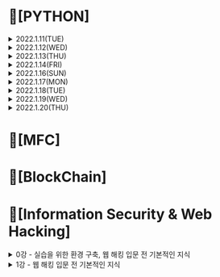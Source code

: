 # 📌[PYTHON]

<details>

<summary> 2022.1.11(TUE)</summary>
<div markdown="1">
 
## 📝 변수, 표현식 및 코드 + 실습
 
### 1. 변수
 - 변수는 이름이 주어진 메모리로 변수 이름을 통해 데이터를 저장하고 검색 가능
 - 프로그래머가 변수 이름을 지정
 - 대입문을 통해 변수값을 변경 가능 
 
### 2. 상수
 - 값이 변하지 않아서 숫자, 글자, 문자열과 같은 고정 값을 "상수"라고 함
 - 숫자 상수
 - 문자열 상수는 작은따옴표나 (') 큰따옴표(") 표시
 
### 3. 자료형 
 - 파이썬에서 변수, 문자, 상수라는 "자료형"이 있음
 - 파이썬은 정수와 문자열의 차이를 앎
 - 예를 들어 "+"는 숫자를 "덧셈"하고 문자열을 "연결"
 
 - 파이썬은 "자료형"을 구분
 - 어떤 연산은 금지되어 있음
 - 예를 들어 문자열에 1을 더할 수 없음
 - type() 함수를 써서 자료형을 알 수 있음
 
 - 자료형 변환  
 1. int()
 2. float()

 ### 4. 사용자 입력
 - input() 함수로 멈추고 사용자의 입력값을 받을 수 있음
 - input() 함수는 문자열을 반환
 
 ![image](https://user-images.githubusercontent.com/97418768/148961698-508721bd-690b-44d4-8e1c-c831df9af5e5.png)

 
### 5. 숫자 표현식

| 연산자 | 연산 |  
| :---: | :----: |
| + | 더하기 |    
| - | 빼기 |    
| * | 곱하기 |
| / | 나누기 |
| ** | 거듭제곱 |
| % | 나머지 |

### 6. 실습 
 ![image](https://user-images.githubusercontent.com/97418768/149092415-c7fb3715-5926-49dc-92e1-9b71bc20b130.png)
 ``` PYTHON
 hours=int(input('Enter Hours: '))
 rate=float(input('Enter Rate: '))
 pay=(hours)*(rate)
 print('Pay:',pay)
 ```
</div>
</details>

 
<details>
<summary> 2022.1.12(WED)</summary>
<div markdown="1">

## 📝조건문 실행, 함수 + 실습
 
### 1. 조건문 실행
##### <h4> 1-1 조건문(if else)
 - 비교 연산자
 
| 연산자 | 의미 |    
| :---: | :----: |    
| > | x가 y보다 클 때 True, 그 외에는 False |    
| < | x가 y보다 작을 때 True, 그 외에는 False |
| >= | x가 y보다 크거나 같을 때 True, 그 외에는 False |
| <= | x가 y보다 작거나 같을 때 True, 그 외에는 False |
| == | x와 y가 같을 때 True, 그 외에는 False |
| != | x와 y가 다를 때 True, 그 외에는 False |

- 단일 if문
``` PYTHON
x=5
if x<10:
    print("Smaller")
 ```
 - if else문
``` PYTHON
x=11
if x<10:
   print("Smaller")
else:
   print("Bigger")
 ```
##### <h4> 1-2 조건문(elif)과 예외처리(try,except)
 - 다중 분기(if-elif-else)
 ``` PYTHON
x=21
if x<2:
    print("Small")
elif x<10:
    print("Medium")
else:
    print("Big")
 ```
 - try / except
``` PYTHON
astr='Hello Bob'
try:
    istr=int(astr)
except:
    istr= -1
print('First',istr)

astr='123'
try:
    istr=int(astr)
except:
    istr= -1
print('Second',istr)
 ```
 
##### <h4> 1-3 조건문 실행 실습           
 - 실습1
           
![image](https://user-images.githubusercontent.com/97418768/149092326-c2aba6d3-2520-4049-9ddd-4d4f0b971298.png)
``` PYTHON
hours=input("Enter Hours: ")
rate=input("Enter Rate: ")
if(int(hours)>40):
    pay=40*float(rate)+(float(hours)-40)*15
else:
    pay=float(hours)*float(rate)
print("Pay: ",pay)
 ```
 
 - 실습2
 
 ![image](https://user-images.githubusercontent.com/97418768/149092345-b7e60e42-321f-4a32-92c2-33b0e6f1ab74.png)
``` PYTHON
hours=input("Enter Hours: ")
rate=input("Enter Rate: ")
try:
    hours_f=float(hours)
    rate_f=float(rate)
except:
    print('Error, please enter numeric input')
    quit()

if(hours_f>40):
    pay=40*rate_f+(hours_f-40)*15
else:
    pay=hours_f*rate_f
print("Pay: ",pay)
 ```
### 2. 함수
 - 함수는 반복적으로 호출해야하는 코드의 묶음을 하나의 블럭으로 만들어 이름을 붙여 재사용률을 높인 "코드의 묶음"
##### <h4> 2-1 내장함수
 ex) print(), input(), type(), float(), int()...
 
##### <h4> 2-2 사용자 정의함수
 - 인자를 입력 받고, 계산을 하고, 결과를 반환하는 재사용 가능한 코드
 - 함수를 정의할 때 def 예약어 이용
 - 함수 이름, 괄호 그리고 인자를 이용해 함수 호출
1. 인자(Argument)
 - 인자란 함수를 호출할 때 전달하는 값
2. 매개변수(Parameters)
 - 함수가 정의된 곳에서 변수처럼 사용
``` PYTHON
def greeting(lang):
    print(lang)
greeting("Hello Word")
 ```
3. 반환값(Return Value)
``` PYTHON
def greeting():
    return "Hello"
print(greeting(),"Connect")
print(greeting(),"Python")
 ```
4. Multiple 매개변수 / 인자
``` PYTHON
def add(left,right):
    return left+right
 
print(add(1,2))
 ```
##### <h4> 2-3 함수 실습
![image](https://user-images.githubusercontent.com/97418768/149092101-fb90dd42-34d0-4d60-887f-67dc10f56e8b.png)
``` PYTHON
def computepay(h,r):
    if(h>40):
        return 40*r+(h-40)*15
    else:
        return h*r

hours=input('Enter Hour:')
rate=input('Enter Rate:')

hour_f=float(hours)
rate_f=float(rate)

print("Pay: ",computepay(hour_f,rate_f))
 ```
</div>
</details>

<details>
<summary> 2022.1.13(THU)</summary>
<div markdown="1">    

 
## 📝 백준문제 풀이    
 ### 1. 백준 입출력과 사칙연산 문제풀이
![image](https://user-images.githubusercontent.com/97418768/149474411-4ef612ef-9e11-41c5-b921-3be55f2b8b5e.png)

 ### 2. 백준 if문 문제풀이
![image](https://user-images.githubusercontent.com/97418768/149474518-957c5a08-cb76-4ffb-acdf-c2fad77d6ff1.png)

</div>
</details>
 
 
<details>
<summary> 2022.1.14(FRI)</summary>
<div markdown="1">  
 
 ## 📝 루프와 반복문 + 실습
 ### 1. while 루프
 - 루프(반복 단계)는 각 루프마다 변하는 반복 변수를 가지고 있음
 - 종종 반복 변수는 연속된 숫자를 차례대로 받음
 
 ### 2. for 루프

 ### 3. 반복문
 
 ### 4. 반복문 응용
 
 ### 5. 실습
 

 </div>
</details>
 
<details>
<summary> 2022.1.16(SUN) </summary>
<div markdown="1">
 
 ## 📝 백준문제 풀이    
 ### 1. 백준 for문 문제풀이
![image](https://user-images.githubusercontent.com/97418768/149661370-932a61a2-01cf-4eba-846e-eb52aaee835b.png)

</div>
</details>

 </div>
</details>
 
 <details>
<summary> 2022.1.17(MON) </summary>
<div markdown="1">
 
 ## 📝 백준문제 풀이    
 ### 1. 백준 while문 문제풀이
![image](https://user-images.githubusercontent.com/97418768/149787887-247966ec-0bbc-431a-8127-bbb2d9c0afc3.png)
 
 ### 1. 백준 1차원배열 문제풀이
![image](https://user-images.githubusercontent.com/97418768/149787987-a0fb3748-6b6a-455d-bcf2-145d85b57e29.png)

</div>
</details>

 </div>
</details>
  <details>
<summary> 2022.1.18(TUE) </summary>
<div markdown="1">
 
 ## 📝 Coding Test 파이썬 문제풀이(1~30)   
![image](https://user-images.githubusercontent.com/97418768/150154390-0aa50962-ae3d-4416-bb2a-6b00fdf17804.png)
![image](https://user-images.githubusercontent.com/97418768/150154496-5fe644b8-f119-421d-8536-35c3539d59da.png)

</div>
</details>

 </div>
</details>
<details>
<summary> 2022.1.19(WED) </summary>
<div markdown="1">
 
 ## 📝 Coding Test 파이썬 문제풀이(31~60)   
![image](https://user-images.githubusercontent.com/97418768/150154798-12c9890c-66ab-4d8e-995b-1b4d08b54f70.png)
![image](https://user-images.githubusercontent.com/97418768/150154862-bda414c1-2b7d-445b-b1d1-7df58efd2b2d.png)

</div>
</details>

 </div>
</details>
 
 <details>
<summary> 2022.1.20(THU) </summary>
<div markdown="1">
 
 ## 📝 Smart Mobility Programming Camp HW1,2   
 1. HW1
 
 - HW1.2  표준입력장치 (키보드)로부터 원의 반지름(radius)을 입력 받고, 그 원의 넓이(area)와 원둘레 (circumference)를 출력하는 파이썬 프로그램을 작성하고, 실행 결과를 제출하라.  
 - HW1.3  직사각형의 가로 (width)와 세로 (length)를 입력 받아 넓이(area)와 둘레(perimeter)를 계산하여 출력하는 파이썬 프로그램을 작성하고, 실행 결과를 제출하라.
 - HW1.4 표준입력장치 (키보드)로부터 직사각형의 가로 (width) 및 세로 (length) 크기를 각각 입력 받고, 터틀그래픽을 사용하여 지정된 크기의 사각형을 (0, 0) 좌표가 중심이 되도록 그리는 파이썬 프로그램을 작성하고, 실행 결과를 제출하라.
 - HW1.5 임의의 실수 (float) 데이터를 한 줄에 차례로 입력받고, 입력된 데이터의 최댓값, 최솟값, 평균값를 계산하여 출력하는 파이썬 프로그램을 작성하고, 실행 결과를 제출하라.
 
 2. HW2
 
 - HW2.1 0 ~ 255의 값을 10진수, 2진수, 8진수, 16진수로 각각 출력하는 파이썬 프로그램을 작성하고, 실행결과를 제출하라. 2진수는 총 8자리, 8진수는 접두어를 포함하여 5자리, 16진수는 접두어를 포함하여 4자리로 출력하며, 앞부분에 빈자리가 있는 경우 0으로 채울 것.
 - HW2.2 10개의 실수 (float) 데이터를 한 줄에 입력 받아 리스트에 저장하고, 이 리스트에 포함된 데이터 중 최솟값, 최댓값, 평균값을 계산하여 출력하라. 평균값은 소수점 이하 2자리까지 출력
 - HW2.3  3개의 16진수 x, y, z를 각각 입력 받고, 이 16진수 x와 y의 bit-wise and, bit-wise or, bit-wise exclusive or 값을 각각 계산하여 2진수 및 16진수로 출력하며, x의 bit-wise not과 bit-wise left shift 2, y와 z의 bitwise right shift 2를 각각 출력하는 파이썬 프로그램을 작성하고, 실행 결과를 제출하라. 각 출력 항목들은 오른쪽으로 줄 맞춤 할 것.
- HW2.4 복소수 (complex number) c1을 입력 받고, 이 c1의 켤레 복소수 c2를 계산하여 출력하라. c1과 c2의 덧셈, 뺄셈, 곱셈, 나눗셈을 계산하여 결과를 출력하는 파이썬 프로그램을 작성하고, 실행 결과를 제출하라.
 -HW2.5  다각형 꼭지점 개수 n과 한 변의 길이 (length), 그 다각형의 중심 좌표 x0, y0를 한 줄로 입력 받고, 지정된 위치 (x0, y0)를 중심으로 다각형을 그리는 파이썬 프로그램을 작성하라. 다각형의 좌측 하단 꼭지점의 좌표를 정확하게 계산하여 출력하며, 터틀 그래픽의 중앙과 다각형의 각 꼭지점 좌표를 터틀 객체의 write() 함수를 사용하여 출력할 것. 
 
</div>
</details>

 </div>
</details>

 # 📌[MFC]

 # 📌[BlockChain]
 
 # 📌[Information Security & Web Hacking]
 <details>

<summary> 0강 - 실습을 위한 환경 구축, 웹 해킹 입문 전 기본적인 지식 </summary>
<div markdown="1">
 
## 📝 실습을 위한 환경 구축, 웹 해킹 입문 전 기본적인 지식
 
### 1. 설치
 https://tomatohj.tistory.com/12?category=873511
 
### 2. 기본적인 지식
##### <h4> 2-1 보안
 - 안전을 유지함
 - 사회의 안녕과 질서를 유지함
1. 관리적 방안
 - 개인정보보호법, 정보통신망법, 전자금융감독규정 등 보안 관련 법령에 대한 준수
 - 사내 보안 정책 수립 및 관리
 - 신입 사원 보안 교육
 - ISMS-P, iso27001 등 보안 인증 취득
2. 물리적 방안
 - CCTV 설치 및 운영
 - 출입통제시스템 설치 및 운영
 - 금속탐지기 설치 및 운영
 - 출력물 보안솔루션 도입 및 운영
 - 시건장치 사용
3. 기술적 방안
 - 보안장비를 통한 유해사이트 접근 차단
 - 백신, NAC, EDR 등의 보안 솔루션 도입
 - 시스템 보안 패치 관리
 - 취약점 진단 / 모의해킹
 
##### <h4> 2-2 해킹
 - 컴퓨터 네트워크의 취약한 보안망에 불법적으로 접근하거나 정보 시스템에 유해한 영향을 끼치는 행위
 1. 종류
 - 화이트 햇(white hat) : 악의가 없는 해킹
 - 블랙 햇(black hat) : 타인에게 피해를 주는 불법적인 해킹
 - 그레이 햇(gray hat) : 화이트햇과 블랙햇의 중간
 2. 시스템 해킹
 - 시스템을 대상으로 하는 공격
 - 공격 결과가 시스템의 정상적인 흐름에 영향 미침
 - 시스템의 잘못된 설정, 프로그램의 취약점 등을 이용하여 주어진 권한을 벗어나 관리자로 권한을 상승하는 등 해커가 원하는 방향으로 시스템 공격
 - ex) Buffer Overflow, Use after free etc...
 3. 네트워크 해킹
 - 인터넷 통신구간을 대상으로 하는 공격
 - 공격 결과가 인터넷 통신상에 문제를 일으킴
 - 서비스를 운영하는 시스템에 대하여 수많은 통신을 일으켜 장애를 야기하거나 같은 인터넷 통신구간에서 다른 사람의 통신 내용을 훔쳐보는 등 인터넷 통신 구간에서 문제 일으킴
 - ex) Spoofing, Sniffing, DoS, Flooding etc...
 4. 웹 해킹
 - 웹 서비스를 대상으로 하는 공격
 - 공격 결과 웹 서비스의 기밀성, 무결성, 가용성 침해
 - 회원 가입된 사용자의 정보 유출, 웹 사이트를 통한 악성코드 유포, 사용할 수 없는 가능을 사용하는 등 해커가 웹 서비스의 기밀성, 무결성, 가용성을 침해
 - ex) SQL Injection, XSS, CSRF etc...

</div>
</details>

<details>

<summary> 1강 - 웹 해킹 입문 전 기본적인 지식 </summary>
<div markdown="1">
 
## 📝 웹 해킹 입문 전 기본적인 지식
 
### 1. OS와 네트워크란?
 - 소프트웨어 : 컴퓨터 프로그램 및 그와 관련된 문서들을 통틀어 이르는 말
 - 하드웨어 : 컴퓨터를 구성하는 기계 장치의 몸체를 통틀어 이르는 말
##### <h4> 1-1 OS
 - Operating System의 줄임말, 운영체제
 - 컴퓨터를 사용하기 위한 가장 기본적인 소프트웨어
 
 ![image](https://user-images.githubusercontent.com/97418768/149619675-65e3fcf3-c770-4c66-be7d-095a4d597981.png)
1. OS의 역할
 - 키보드, 마우스, 모니터, 프린터와 같은 입력/출력을 위한 기기 관리
 - 컴퓨터에 생성, 삭제, 변경되는 파일들에 대해 관리
 - 여러 프로그램을 실행하고 관리

##### <h4> 1-2 네트워크
- 어떠한 일이나 문제점을 처리하는 데 각 기관 따위가 긴밀하게 연결되어 조직적이고 효율적으로 움직일 수 있도록 만든 체계
 - Net(그물)처럼 서로서로 연걸된 것
 - ex) 휴먼 네트워크, 컴퓨터 네트워크
 1. 컴퓨터 네트워크
 - 컴퓨터들이 그물처럼 서로서로 연걸된 것
 - 즉, 위치에 상관없이 서로 통신이 가능하다.
 
 2. 컴퓨터 네트워크의 종류
 - LAN(Local Area Network) : 근거리 영역 네트워크
 - MAN(Metropolitan Area Network) : 대도시 영역 네트워크
 - WAN(Wide Area Network) : 광대역 네트워크

 3. 네트워크의 통신 방식
 - 회선 교환 방식 : 발신 장치로부터의 접속 정보에 따라, 스위치 회로망의 입선 단자와 출선 단자 간의 직접적으로 정보가 전달되는 접속 경로를 설정하여 통신 정보를 송수신하는 방식

 ![image](https://user-images.githubusercontent.com/97418768/149619910-cbf80b8e-e4f5-4c2a-b385-759715e25d2c.png)
 - 패킷 교환 방식 : 축적 교환 방식의 일종, 메시지 교환 방식이 전문을 완전히 축출한 다음 송출하는 데 반하여 이 방식은 모든 전문을 패킷 단위로 분할하여 단위마다 수신인의 주소나 그 밖의 정보를 부가하여 전송하는 방식
 
 ![image](https://user-images.githubusercontent.com/97418768/149619957-150171c4-a699-4d6d-92ea-91a0aaf1b466.png)

### 2. IP주소와 도메인
##### <h4> 2-1 IP주소
 - tcp/ip 프로토콜을 사용하여 통신을 할 때, 송신자와 수신자를 구별하기 위한 고유의 주소
 - 컴퓨터의 집 주소 = IP 주소 (Internet Protocol Address)
 - 인터넷에서 사용하는 숫자로 이루어진 컴퓨터의 주소 
 - ex) 192.168.1.2, 172.16.2.160
1. 공인 IP주소
 - 집주소

 ![image](https://user-images.githubusercontent.com/97418768/149620154-710b543b-9e24-4b52-9343-3e2f3a60034c.png)
 
2. 사설 IP주소 (가상 IP주소)
 - 우리집
 
 ![image](https://user-images.githubusercontent.com/97418768/149620162-ffa5c5ae-ad7c-4a1d-9655-e53f3f17d3dd.png)
 
3. 사설 IP주소가 필요한 이유
 - IP주소는 12자리의 숫자로 이루어져 있다 -> 생성할 수 있는 공인 IP주소에 한계가 있다
 - 공인 IP주소는 누구나 접근할 수 있다 -> 누구나 내 컴퓨터에 접근할 수 있다, 누구나 내 컴퓨터를 공격할 수 있다
 
4. 사설 IP주소 확인하는 방법
 - Windows : 윈도우키 + r -> cmd 입력 후 Enter -> ipconfig명령어 입력
 - MAC : Launchpad -> 터미널 검색 후 실행 -> ifconfig명령어 입력
 - Linux : 터미널 실행 -> ifconfig명령어 입력

 ##### <h4> 2-2 도메인
 - 숫자로 이루어진 인터넷상의 컴퓨터 주소를 영문으로 표현한 것
 - 숫자로 된 IP주소는 기억하기 어려움
 - IP주소(숫자 형태의 주소) -> 도메인(영문자 형태의 주소)
 
### 3. 웹
 - WWW(World Wide Web)
 - 제공하는 정보 검색 서비스로 텍스트만 제공했던 기존의 정보 서비스와는 달리 그림, 동화상, 소리 등도 모두 지원
 - 하이퍼텍스트 개념을 도입하여 쉽게 원하는 정보와 관련된 정보를 찾아볼 수 있는 특징이 있음
 - 다른 사이트와의 관계가 거미줄처럼 복잡하게 얽혀 있다 ex) Naver -> Facebook -> Google
##### <h4> 3-1 브라우저
 - 웹 정보를 화면에 표시하는 소프트웨어
 - 종류 : Internet Explorer, Safari, Chrome, Firefox 등
##### <h4> 3-2 웹 캐시
 - 서버 지연을 줄이기 위해 웹페이지, 이미지, 기타 유형의 웹 멀티미디어 등의 웹 문서들을 임시 저장하기 위한 정보기술
 - 방문한 적이 있는 사이트의 그림, 동영상, 내용 등을 저장하는 기술 -> 재방문 시, 저장된 파일을 그대로 불러와, 속도가 빨라짐
##### <h4> 3-3 쿠키
 - 인터넷 웹사이트의 방문기록을 남겨 사용자와 웹사이트 사이를 매개해 주는 정보
 - 사용자와 웹 서비스 간에 필요한 정보
 - ex) 사용자 로그인 구분자(중요)
 
 ![image](https://user-images.githubusercontent.com/97418768/149620494-ae648e3b-935d-462a-880d-9d0367fccbe7.png)

 ### 4. 클라이언트, 서버
 - 클라이언트 : 서버 시스템과 연결하여 주된 작업이나 정보를 서버에게 요청하고 그 결과를 돌려받는 컴퓨터 시스템
 - 서버 : 주된 정보의 제공이나 작업을 수행하는 컴퓨터 시스템, 서버는 클라이언트 시스템이 요청한 작업이나 정보의 수행 결과를 돌려줌
 ##### <h4> 4-1 프론트 엔드, 백엔드
 - 로그인 예시 : 프론트 엔드(로그인을 위한 화면) + 백엔드(ID/PW)가 맞는지 확인하는 기능

 ![image](https://user-images.githubusercontent.com/97418768/149620590-7b8898c8-31a6-4558-87f1-81b06a1b7f24.png)

 ##### <h4> 4-2웹 서핑을 하기 위한 절차
 1. 컴퓨터 조립/구매 -> 하드웨어
 2. 컴퓨터에 Windows 설치 -> 운영체제
 3. 인터넷 익스플로러 실행 -> 브라우저
 4. 사이트 접속 -> 웹
 
 ![image](https://user-images.githubusercontent.com/97418768/149620608-e9c73cfe-bf25-4700-a2da-0c694d2bddcc.png)

 ##### <h4> 4-3 DNS(Domain Name Server)
 - 'sis.snu.ac.kr'와 같이 문자로 구성
 
 ### 5. 웹 서비스 구성 요소
 ##### <h4> 5-1 프론트엔드
 1. 홈페이지 구조 설계 -> HTML
 2. 홈페이지 디자인 -> CSS
 3. 동적인 움직임 개발 -> Javascript
 - 클라이언트 사이드 언어로 개발
 
  ##### <h4> 5-2 백엔드
 1. 사용자의 요청을 받고 응답 -> Web Server 설치
 2. 상황에 맞는 기능 개발 -> PHP, JSP 등 개발
 3. 개발한 기능 해석 -> 해석기 설치 OR WAS 설치
 4. 데이터 저장 -> Database 구축
 - 필요한 소프트웨어 설치, 서버사이드 언어로 개발
 
 ##### <h4> 5-3
 1. Web Server : 사용자의 요청을 받고, 응답해주는 역할 ex) Apache, Nginx 
 2. 서버사이드 언어 : 실질적인 기능을 수행하는 언어 ex) PHP, JSP, ASP 등
 3. 서버사이드 언어 해석기 : 서버사이드 언어를 해석하여 실행함
 - Web Server에 모듈 형태로 설치 ex)PHP
 - 전용 WAS 설치 ex)JSP
 4. WAS(Web Application Server) : 기존 Web Server의 기능에 서버사이드 언어에 대한 해석 기능이 추가된 소프트 웨어
 - ex) Tomcat, JBoss Jeus 등
 5. DataBase : 저장된 데이터의 집합체, DBMS라는 소프트웨어를 통해 데이터를 추가, 삭제, 수정하며 관리함
 6. DBMS(DataBase Management System) : DataBase를 관리하는 소프트웨어
 - ex) MySQL, Oracle, MSSQL 등
 
 ##### <h4> 5-4 웹 서비스를 위해 필요한 것
 1. 클라이언트 사이드 언어로 개발/프로그래밍
 2. Web Server 설치
 3. 서버 사이드 언어로 개발/프로그래밍
 4. 모듈 형태의 해석기 또는 WAS 설치
 5. DBMS 설치
 
 </div>
</details>
